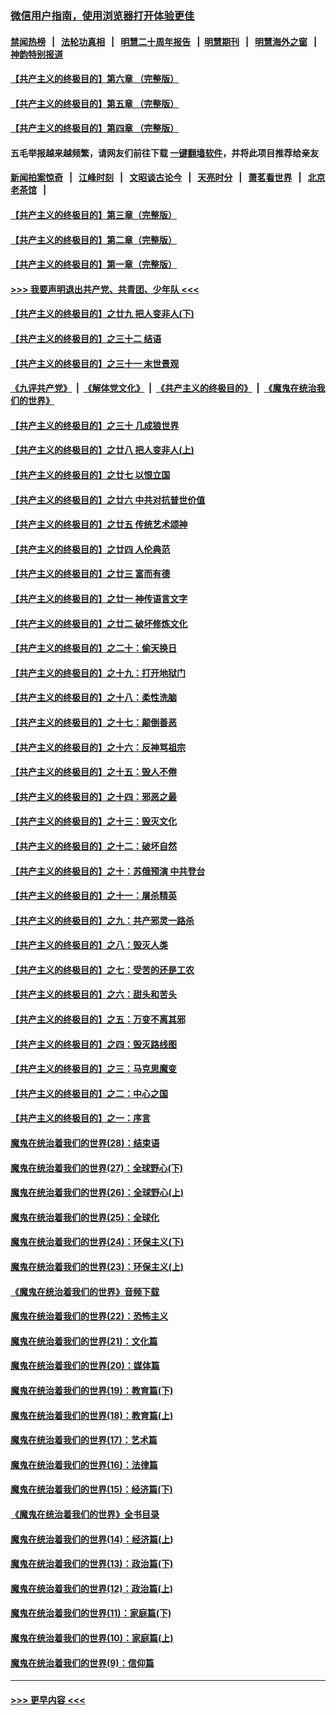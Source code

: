 ### [微信用户指南，使用浏览器打开体验更佳](https://github.com/gfw-breaker/banned-news1/blob/master/indexes/wechat-guide.md?t=0)
#### [禁闻热榜](热点新闻.md?t=0)  &nbsp;&nbsp;|&nbsp;&nbsp; [法轮功真相](https://github.com/gfw-breaker/truth/blob/master/README.md?t=0) &nbsp;&nbsp;|&nbsp;&nbsp; [明慧二十周年报告](https://github.com/gfw-breaker/mh-reports/blob/master/README.md?t=0) &nbsp;&nbsp;|&nbsp;&nbsp;[明慧期刊](https://github.com/gfw-breaker/mh-qikan) &nbsp;&nbsp;|&nbsp;&nbsp; [明慧海外之窗](https://github.com/gfw-breaker/mh-news/blob/master/README.md?t=0) &nbsp;&nbsp;|&nbsp;&nbsp; [神韵特别报道](https://github.com/gfw-breaker/mh-news/blob/master/shenyun.md?t=0)
#### [【共产主义的终极目的】第六章 （完整版）](../pages/nsc422/n11428913.md?t=02081622) 
#### [【共产主义的终极目的】第五章 （完整版）](../pages/nsc422/n11428912.md?t=02081622) 
#### [【共产主义的终极目的】第四章 （完整版）](../pages/nsc422/n11428907.md?t=02081622) 
#### 五毛举报越来越频繁，请网友们前往下载 [一键翻墙软件](https://github.com/gfw-breaker/ssr-accounts)，并将此项目推荐给亲友
#### [新闻拍案惊奇](https://github.com/gfw-breaker/banned-news1/blob/master/pages/link4.md) &nbsp;&nbsp;|&nbsp;&nbsp; [江峰时刻](https://github.com/gfw-breaker/banned-news1/blob/master/pages/link4.md) &nbsp;&nbsp;|&nbsp;&nbsp; [文昭谈古论今](https://github.com/gfw-breaker/banned-news1/blob/master/pages/link4.md) &nbsp;&nbsp;|&nbsp;&nbsp; [天亮时分](https://github.com/gfw-breaker/banned-news1/blob/master/pages/link4.md) &nbsp;&nbsp;|&nbsp;&nbsp; [萧茗看世界](https://github.com/gfw-breaker/banned-news1/blob/master/pages/link4.md) &nbsp;&nbsp;|&nbsp;&nbsp; [北京老茶馆](https://github.com/gfw-breaker/banned-news1/blob/master/pages/link4.md) &nbsp;&nbsp;|&nbsp;&nbsp; 
#### [【共产主义的终极目的】第三章（完整版）](../pages/nsc422/n11428848.md?t=02081622) 
#### [【共产主义的终极目的】第二章（完整版）](../pages/nsc422/n11428831.md?t=02081622) 
#### [【共产主义的终极目的】第一章（完整版）](../pages/nsc422/n11417651.md?t=02081622) 
#### [>>> 我要声明退出共产党、共青团、少年队 <<<](https://github.com/begood0513/goodnews/blob/master/quit/letter.md) 
#### [【共产主义的终极目的】之廿九 把人变非人(下)](../pages/nsc422/n11344140.md?t=02081622) 
#### [【共产主义的终极目的】之三十二 结语](../pages/nsc422/n11360535.md?t=02081622) 
#### [【共产主义的终极目的】之三十一 末世景观](../pages/nsc422/n11351129.md?t=02081622) 
#### [《九评共产党》](https://github.com/begood0513/9ping.md/blob/master/README.md) &nbsp;|&nbsp; [《解体党文化》](../../../../jtdwh.md/blob/master/README.md)  &nbsp;|&nbsp; [《共产主义的终极目的》](../../../../gczydzjmd.md/blob/master/README.md) &nbsp;|&nbsp; [《魔鬼在统治我们的世界》](../../../../mgztzwmdsj.md/blob/master/README.md) 
#### [【共产主义的终极目的】之三十 几成狼世界](../pages/nsc422/n11348280.md?t=02081622) 
#### [【共产主义的终极目的】之廿八 把人变非人(上)](../pages/nsc422/n11340492.md?t=02081622) 
#### [【共产主义的终极目的】之廿七 以恨立国](../pages/nsc422/n11336944.md?t=02081622) 
#### [【共产主义的终极目的】之廿六 中共对抗普世价值](../pages/nsc422/n11324785.md?t=02081622) 
#### [【共产主义的终极目的】之廿五 传统艺术颂神](../pages/nsc422/n11296396.md?t=02081622) 
#### [【共产主义的终极目的】之廿四 人伦典范](../pages/nsc422/n11296397.md?t=02081622) 
#### [【共产主义的终极目的】之廿三 富而有德](../pages/nsc422/n11283598.md?t=02081622) 
#### [【共产主义的终极目的】之廿一 神传语言文字](../pages/nsc422/n11263265.md?t=02081622) 
#### [【共产主义的终极目的】之廿二 破坏修炼文化](../pages/nsc422/n11245728.md?t=02081622) 
#### [【共产主义的终极目的】之二十：偷天换日](../pages/nsc422/n11238846.md?t=02081622) 
#### [【共产主义的终极目的】之十九：打开地狱门](../pages/nsc422/n11206376.md?t=02081622) 
#### [【共产主义的终极目的】之十八：柔性洗脑](../pages/nsc422/n11199994.md?t=02081622) 
#### [【共产主义的终极目的】之十七：颠倒善恶](../pages/nsc422/n11179782.md?t=02081622) 
#### [【共产主义的终极目的】之十六：反神骂祖宗](../pages/nsc422/n11166798.md?t=02081622) 
#### [【共产主义的终极目的】之十五：毁人不倦](../pages/nsc422/n11166792.md?t=02081622) 
#### [【共产主义的终极目的】之十四：邪恶之最](../pages/nsc422/n11150249.md?t=02081622) 
#### [【共产主义的终极目的】之十三：毁灭文化](../pages/nsc422/n11135227.md?t=02081622) 
#### [【共产主义的终极目的】之十二：破坏自然](../pages/nsc422/n11135214.md?t=02081622) 
#### [【共产主义的终极目的】之十：苏俄预演 中共登台](../pages/nsc422/n11118424.md?t=02081622) 
#### [【共产主义的终极目的】之十一：屠杀精英](../pages/nsc422/n11118442.md?t=02081622) 
#### [【共产主义的终极目的】之九：共产邪灵一路杀](../pages/nsc422/n11114139.md?t=02081622) 
#### [【共产主义的终极目的】之八：毁灭人类](../pages/nsc422/n11108503.md?t=02081622) 
#### [【共产主义的终极目的】之七：受苦的还是工农](../pages/nsc422/n11101809.md?t=02081622) 
#### [【共产主义的终极目的】之六：甜头和苦头](../pages/nsc422/n11096971.md?t=02081622) 
#### [【共产主义的终极目的】之五：万变不离其邪](../pages/nsc422/n11091285.md?t=02081622) 
#### [【共产主义的终极目的】之四：毁灭路线图](../pages/nsc422/n11086284.md?t=02081622) 
#### [【共产主义的终极目的】之三：马克思魔变](../pages/nsc422/n11061941.md?t=02081622) 
#### [【共产主义的终极目的】之二：中心之国](../pages/nsc422/n11047728.md?t=02081622) 
#### [【共产主义的终极目的】之一：序言](../pages/nsc422/n11086077.md?t=02081622) 
#### [魔鬼在统治着我们的世界(28)：结束语](../pages/nsc422/n10936246.md?t=02081622) 
#### [魔鬼在统治着我们的世界(27)：全球野心(下)](../pages/nsc422/n10928319.md?t=02081622) 
#### [魔鬼在统治着我们的世界(26)：全球野心(上)](../pages/nsc422/n10900318.md?t=02081622) 
#### [魔鬼在统治着我们的世界(25)：全球化](../pages/nsc422/n10788205.md?t=02081622) 
#### [魔鬼在统治着我们的世界(24)：环保主义(下)](../pages/nsc422/n10695307.md?t=02081622) 
#### [魔鬼在统治着我们的世界(23)：环保主义(上)](../pages/nsc422/n10688613.md?t=02081622) 
#### [《魔鬼在统治着我们的世界》音频下载](../pages/nsc422/n10635553.md?t=02081622) 
#### [魔鬼在统治着我们的世界(22)：恐怖主义](../pages/nsc422/n10614727.md?t=02081622) 
#### [魔鬼在统治着我们的世界(21)：文化篇](../pages/nsc422/n10597706.md?t=02081622) 
#### [魔鬼在统治着我们的世界(20)：媒体篇](../pages/nsc422/n10586579.md?t=02081622) 
#### [魔鬼在统治着我们的世界(19)：教育篇(下)](../pages/nsc422/n10564808.md?t=02081622) 
#### [魔鬼在统治着我们的世界(18)：教育篇(上)](../pages/nsc422/n10526970.md?t=02081622) 
#### [魔鬼在统治着我们的世界(17)：艺术篇](../pages/nsc422/n10499093.md?t=02081622) 
#### [魔鬼在统治着我们的世界(16)：法律篇](../pages/nsc422/n10485969.md?t=02081622) 
#### [魔鬼在统治着我们的世界(15)：经济篇(下)](../pages/nsc422/n10469975.md?t=02081622) 
#### [《魔鬼在统治着我们的世界》全书目录](../pages/nsc422/n10464261.md?t=02081622) 
#### [魔鬼在统治着我们的世界(14)：经济篇(上)](../pages/nsc422/n10457370.md?t=02081622) 
#### [魔鬼在统治着我们的世界(13)：政治篇(下)](../pages/nsc422/n10448270.md?t=02081622) 
#### [魔鬼在统治着我们的世界(12)：政治篇(上)](../pages/nsc422/n10444576.md?t=02081622) 
#### [魔鬼在统治着我们的世界(11)：家庭篇(下)](../pages/nsc422/n10440961.md?t=02081622) 
#### [魔鬼在统治着我们的世界(10)：家庭篇(上)](../pages/nsc422/n10435448.md?t=02081622) 
#### [魔鬼在统治着我们的世界(9)：信仰篇](../pages/nsc422/n10432159.md?t=02081622) 

----
#### [ >>> 更早内容 <<< ](../indexes/nsc422-earlier.md)
